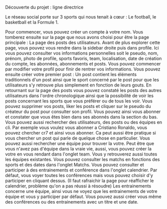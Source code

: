 Découverte du projet : ligne directrice

Le réseau social porte sur 3 sports qui nous tenait à cœur : Le football, le basketball et la Formule 1.

Pour commencer, vous pouvez créer un compte à votre nom.
Vous tomberez ensuite sur la page que nous avons choisi pour être la page principale : La page des posts des utilisateurs.
Avant de plus explorer cette page, vous pouvez vous rendre dans la sidebar droite puis dans profile.
Ici vous pouvez consulter vos informations personnelles soit le pseudo, nom, prénom, photo de profile, sports favoris, team, localisation, date de création du compte, les abonnées, abonnements et posts.
Vous pouvez commencer par modifier votre profil pour finir de rentrer vos informations.
Vous pouvez ensuite créer votre premier post : 
Un post contient les éléments traditionnels d'un post ainsi que le sport concerné par le post pour que les utilisateurs s'y retrouve plus simplement en fonction de leurs gouts.
En retournant sur la page des posts vous pouvez constaté les posts des autres utilisateurs dans l'ordre chronologique ainsi que la possibilité de voir les posts concernant les sports que vous préférer ou de tous les voir.
Vous pouvez supprimer vos posts, liker les posts et cliquer sur le pseudo du créateur du post pour consulter son profil.
Vous pouvez ainsi vous abonner et constater que vous êtes bien dans ses abonnés dans la section du bas.
Vous pouvez aussi rechercher des utilisateurs, des posts ou des équipes en cli.
Par exemple vous voulez vous abonner a Cristiano Ronaldo, vous pouvez chercher cr7 et ainsi vous abonner.
Ca peut aussi être pratique si vous chercher un post qui parle de quelque chose en particulier.
Vous pouvez aussi rechercher une équipe pour trouver la votre. 
Peut être que vous n'avez pas d'équipe dans la vraie vie, aussi, vous pouvez créer la votre en vous rendant dans l'onglet team.
Vous y retrouverez aussi toutes les équipes existantes.
Vous pouvez consulter les matchs en fonctions des sports et des dates dans l'onglet Matchs.
Vous pouvez consulter et participer à des entrainements et conférence dans l'onglet calendrier.
Par défaut, vous voyer toutes les conférences mais vous pouvez choisir d'y participer en cliquant dessus. (Il faut rafraichir la page pour réafficher le calendrier, problème qu'on a pas réussi à résoudre)
Les entrainements concerne une équipe, ainsi vous ne voyez que les entrainements de votre équipe et vous y participer par défaut.
Vous pouvez aussi créer vous même des conférences ou des entrainements avec un titre et une date.
